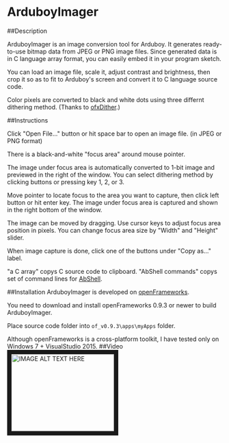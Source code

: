 # ArduboyImager

##Description

ArduboyImager is an image conversion tool for Arduboy.
It generates ready-to-use bitmap data from JPEG or PNG image files.
Since generated data is in C language array format, you can easily embed it in your program sketch.

You can load an image file, scale it, adjust contrast and brightness, then crop it so as to fit to Arduboy's screen and convert it to C language source code.

Color pixels are converted to black and white dots using three differnt dithering method. (Thanks to [ofxDither](http://www.julapy.com/blog/2011/03/09/ofxdither/).)

##Instructions

Click "Open File..." button or hit space bar to open an image file. (in JPEG or PNG format)

There is a black-and-white "focus area" around mouse pointer. 

The image under focus area is automatically converted to 1-bit image and previewed in the right of the window.
You can select dithering method by clicking buttons or pressing key 1, 2, or 3.

Move pointer to locate focus to the area you want to capture, then click left button or hit enter key.
The image under focus area is captured and shown in the right bottom of the window.

The image can be moved by dragging. Use cursor keys to adjust focus area position in pixels.
You can change focus area size by "Width" and "Height" slider.

When image capture is done, click one of the buttons under "Copy as..." label.

"a C array" copys C source code to clipboard.
"AbShell commands" copys set of command lines for [AbShell](https://github.com/boochow/abshell). 

##Installation
ArduboyImager is developed on [openFrameworks](http://openframeworks.cc/).

You need to download and install openFrameworks 0.9.3 or newer to build ArduboyImager.

Place source code folder into ```of_v0.9.3\apps\myApps``` folder.

Although openFrameworks is a cross-platform toolkit, I have tested only on Windows 7 + VisualStudio 2015.
##Video
<a href="http://www.youtube.com/watch?feature=player_embedded&v=vK3rL55fzvA" target="_blank"><img src="http://img.youtube.com/vi/vK3rL55fzvA/0.jpg" alt="IMAGE ALT TEXT HERE" width="240" height="180" border="10" /></a>
